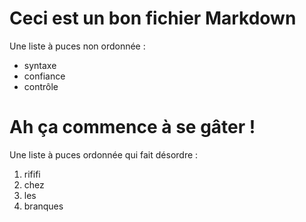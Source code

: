 # Ceci est un bon fichier Markdown

Une liste à puces non ordonnée :

- syntaxe
- confiance
- contrôle

# Ah ça commence à se gâter !

Une liste à puces ordonnée qui fait désordre :

1. rififi
2. chez
3. les
4. branques
